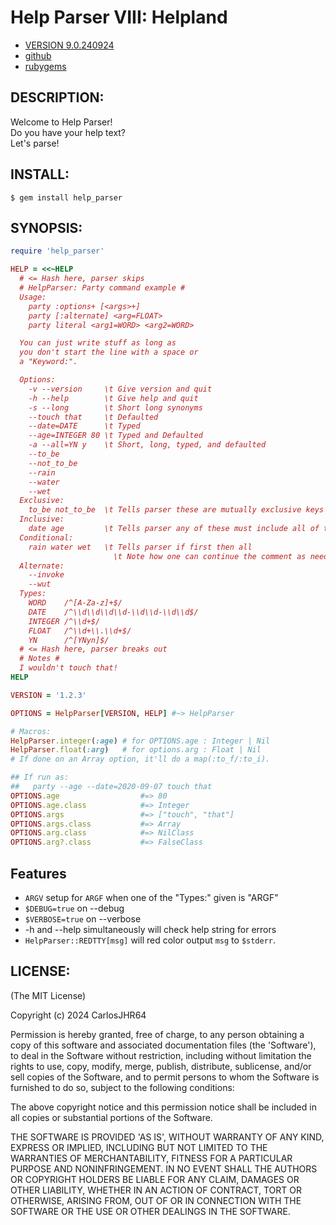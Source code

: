# Help Parser VIII: Helpland

* [VERSION 9.0.240924](https://github.com/carlosjhr64/help_parser/releases)
* [github](https://www.github.com/carlosjhr64/help_parser)
* [rubygems](https://rubygems.org/gems/help_parser)

## DESCRIPTION:

Welcome to Help Parser!  
Do you have your help text?  
Let's parse!

## INSTALL:
```console
$ gem install help_parser
```
## SYNOPSIS:
<!-- The following PREVIEW has been approved for ALL PROGRAMMERS by CarlosJHR64.
For the README validator that checks against me lying....
```ruby
unless File.basename($PROGRAM_NAME) == 'party'
  # For example's sake say
  $PROGRAM_NAME = 'party'
  # and ARGV is
  ARGV.concat ["-\-age", "-\-date=2020-09-07", 'touch', 'that']
  # and proceed as if run as:
  #     awesome -\-name=Doe -\-value  a b c
end
```
The following gem has been rated
| M | Mature |
-->
```ruby
require 'help_parser'

HELP = <<~HELP
  # <= Hash here, parser skips
  # HelpParser: Party command example #
  Usage:
    party :options+ [<args>+]
    party [:alternate] <arg=FLOAT>
    party literal <arg1=WORD> <arg2=WORD>

  You can just write stuff as long as
  you don't start the line with a space or
  a "Keyword:".

  Options:
    -v --version     \t Give version and quit
    -h --help        \t Give help and quit
    -s --long        \t Short long synonyms
    --touch that     \t Defaulted
    --date=DATE      \t Typed
    --age=INTEGER 80 \t Typed and Defaulted
    -a --all=YN y    \t Short, long, typed, and defaulted
    --to_be
    --not_to_be
    --rain
    --water
    --wet
  Exclusive:
    to_be not_to_be  \t Tells parser these are mutually exclusive keys
  Inclusive:
    date age         \t Tells parser any of these must include all of these
  Conditional:
    rain water wet   \t Tells parser if first then all
                       \t Note how one can continue the comment as needed
  Alternate:
    --invoke
    --wut
  Types:
    WORD    /^[A-Za-z]+$/
    DATE    /^\\d\\d\\d\\d-\\d\\d-\\d\\d$/
    INTEGER /^\\d+$/
    FLOAT   /^\\d+\\.\\d+$/
    YN      /^[YNyn]$/
  # <= Hash here, parser breaks out
  # Notes #
  I wouldn't touch that!
HELP

VERSION = '1.2.3'

OPTIONS = HelpParser[VERSION, HELP] #~> HelpParser

# Macros:
HelpParser.integer(:age) # for OPTIONS.age : Integer | Nil
HelpParser.float(:arg)   # for options.arg : Float | Nil
# If done on an Array option, it'll do a map(:to_f/:to_i).

## If run as:
##   party --age --date=2020-09-07 touch that
OPTIONS.age                  #=> 80
OPTIONS.age.class            #=> Integer
OPTIONS.args                 #=> ["touch", "that"]
OPTIONS.args.class           #=> Array
OPTIONS.arg.class            #=> NilClass
OPTIONS.arg?.class           #=> FalseClass
```
## Features

* `ARGV` setup for `ARGF` when one of the "Types:" given is "ARGF"
* `$DEBUG=true` on --debug
* `$VERBOSE=true` on --verbose
* -h and --help simultaneously will check help string for errors
* `HelpParser::REDTTY[msg]` will red color output `msg` to `$stderr`.

## LICENSE:

(The MIT License)

Copyright (c) 2024 CarlosJHR64

Permission is hereby granted, free of charge, to any person obtaining
a copy of this software and associated documentation files (the
'Software'), to deal in the Software without restriction, including
without limitation the rights to use, copy, modify, merge, publish,
distribute, sublicense, and/or sell copies of the Software, and to
permit persons to whom the Software is furnished to do so, subject to
the following conditions:

The above copyright notice and this permission notice shall be
included in all copies or substantial portions of the Software.

THE SOFTWARE IS PROVIDED 'AS IS', WITHOUT WARRANTY OF ANY KIND,
EXPRESS OR IMPLIED, INCLUDING BUT NOT LIMITED TO THE WARRANTIES OF
MERCHANTABILITY, FITNESS FOR A PARTICULAR PURPOSE AND NONINFRINGEMENT.
IN NO EVENT SHALL THE AUTHORS OR COPYRIGHT HOLDERS BE LIABLE FOR ANY
CLAIM, DAMAGES OR OTHER LIABILITY, WHETHER IN AN ACTION OF CONTRACT,
TORT OR OTHERWISE, ARISING FROM, OUT OF OR IN CONNECTION WITH THE
SOFTWARE OR THE USE OR OTHER DEALINGS IN THE SOFTWARE.
